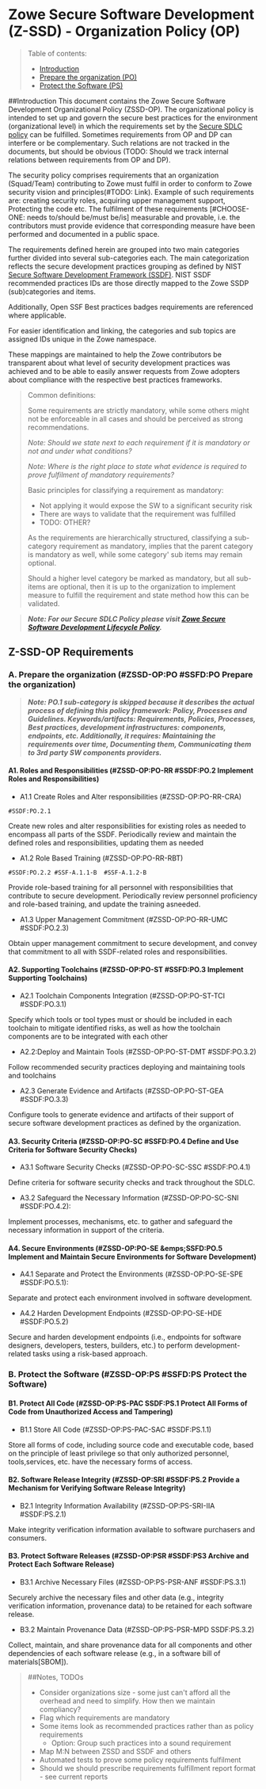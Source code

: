 # Zowe Secure Software Development (Z-SSD) - Organization Policy (OP) 

>Table of contents:
>
>- [Introduction](#introduction)
>- [Prepare the organization (PO)](#po-prepare-the-organization)
>- [Protect the Software (PS)](#ps-protect-the-software)


##Introduction
This document contains the Zowe Secure Software Development Organizational Policy (ZSSD-OP).
The organizational policy is intended to set up and govern the secure best practices for the environment (organizational level) in which the requirements set by the [Secure SDLC policy](../Zowe-SSDP-SDLC/Policy.md) can be fulfilled.
Sometimes requirements from OP and DP can interfere or be complementary. Such relations are not tracked in the documents, but should be obvious (TODO: Should we track internal relations between requirements from OP and DP).

The security policy comprises requirements that an organization (Squad/Team) contributing to Zowe must fulfil in order to conform to Zowe security vision and principles(#TODO: Link).
Example of such requirements are: creating security roles, acquiring upper management support, Protecting the code etc.
The fulfilment of these requirements [#CHOOSE-ONE: needs to/should be/must be/is] measurable and provable, i.e. the contributors must provide evidence that corresponding measure have been performed and documented in a public space.

The requirements defined herein are grouped into two main categories further divided into several sub-categories each. 
The main categorization reflects the secure development practices grouping as defined by NIST [Secure Software Development Framework (SSDF)](https://csrc.nist.gov/Projects/ssdf).
NIST SSDF recommended practices IDs are those directly mapped to the Zowe SSDP (sub)categories and items.

Additionally, Open SSF Best practices badges requirements are referenced where applicable.

For easier identification and linking, the categories and sub topics are assigned IDs unique in the Zowe namespace.

These mappings are maintained to help the Zowe contributors be transparent about what level of security development practices was achieved 
and to be able to easily answer requests from Zowe adopters about compliance with the respective best practices frameworks.   

>Common definitions:
>
>Some requirements are strictly mandatory, while some others might not be enforceable in all cases and should be perceived as strong recommendations.
>
>*Note: Should we state next to each requirement if it is mandatory or not and under what conditions?*
>
>*Note: Where is the right place to state what evidence is required to prove fulfilment of mandatory requirements?*
>
>Basic principles for classifying a requirement as mandatory:
>
>* Not applying it would expose the SW to a significant security risk
>* There are ways to validate that the requirement was fulfilled
>* TODO: OTHER?
>
>As the requirements are hierarchically structured, classifying a sub-category requirement as mandatory, implies that the parent category is mandatory as well, while some category' sub items may remain optional.
>
>Should a higher level category be marked as mandatory, but all sub-items are optional, then it is up to the organization to implement measure to fulfill the requirement and state method how this can be validated.

<span style="display: none">
The Secure Software Development Framework (SSDF) defines and recommends a core set of high-level secure software development practices, that can be integrated into each SDLC implementation.
It is structured in such a way to provide an interface between software producers (e.g.,commercial-off-the-shelf [COTS] product vendors, 
government-off-the-shelf [GOTS] software developers, custom software developers) on one side and software purchasers and consumers, 
both federal agencies and other organization on the other side. Therefore, it is desirable and beneficial for Zowe to map security the SLDC requirements to that Framework. 
Herein we use the SSDF as a meta framework by mapping the high-level practices to security policy requirements applicable to the individual development SDLC phases.
</span>

>***Note: For our Secure SDLC Policy please visit [Zowe Secure Software Development Lifecycle Policy](../Zowe-SSDP-SDLC/Policy.md).***

<span style="display: none">
    #TODO@PZA: Discuss if all categories, subcategories and their structure reflect our needs. Maybe some should be skipped, moved etc.
</span>

## Z-SSD-OP Requirements

### A. Prepare the organization (#ZSSD-OP:PO #SSFD:PO Prepare the organization)

>***Note: PO.1 sub-category is skipped because it describes the actual process of defining this policy framework: Policy, Processes and Guidelines. 
Keywords/artifacts: Requirements, Policies, Processes, Best practices, development infrastructures: components, endpoints, etc.
Additionally, it requires: Maintaining the requirements over time, Documenting them, Communicating them to 3rd party SW components providers.***

#### A1. Roles and Responsibilities (#ZSSD-OP:PO-RR #SSDF:PO.2 Implement Roles and Responsibilities)

- A1.1 Create Roles and Alter responsibilities (#ZSSD-OP:PO-RR-CRA) 

```#SSDF:PO.2.1```  

Create new roles and alter responsibilities for existing roles as needed to encompass all parts of the SSDF. Periodically review and maintain the defined roles and responsibilities, updating them as needed

- A1.2 Role Based Training (#ZSSD-OP:PO-RR-RBT) 

```#SSDF:PO.2.2 #SSF-A.1.1-B  #SSF-A.1.2-B```

Provide role-based training for all personnel with responsibilities that contribute to secure development. Periodically review personnel proficiency and role-based training, and update the training asneeded.

- A1.3 Upper Management Commitment (#ZSSD-OP:PO-RR-UMC #SSDF:PO.2.3)

Obtain upper management commitment to secure development, and convey that commitment to all with SSDF-related roles and responsibilities.

#### A2. Supporting Toolchains (#ZSSD-OP:PO-ST #SSFD:PO.3 Implement Supporting Toolchains)
- A2.1 Toolchain Components Integration (#ZSSD-OP:PO-ST-TCI #SSDF:PO.3.1) 
 
Specify which tools or tool types must or should be included in each toolchain to mitigate identified risks, as well as how the toolchain components are to be integrated with each other

- A2.2:Deploy and Maintain Tools (#ZSSD-OP:PO-ST-DMT #SSDF:PO.3.2)

Follow recommended security practices deploying and maintaining tools and toolchains

- A2.3 Generate Evidence and Artifacts (#ZSSD-OP:PO-ST-GEA #SSDF:PO.3.3) 
 
Configure tools to generate evidence and artifacts of their support of secure software development practices as defined by the organization.

#### A3. Security Criteria (#ZSSD-OP:PO-SC #SSFD:PO.4 Define and Use Criteria for Software Security Checks) 
- A3.1 Software Security Checks (#ZSSD-OP:PO-SC-SSC #SSDF:PO.4.1)
 
Define criteria for software security checks and track throughout the SDLC.

- A3.2 Safeguard the Necessary Information (#ZSSD-OP:PO-SC-SNI #SSDF:PO.4.2): 

Implement processes, mechanisms, etc. to gather and safeguard the necessary information in support of the criteria.

#### A4. Secure Environments (#ZSSD-OP:PO-SE &emps;SSFD:PO.5 Implement and Maintain Secure Environments for Software Development)
- A4.1 Separate and Protect the Environments (#ZSSD-OP:PO-SE-SPE #SSDF:PO.5.1): 
 
Separate and protect each environment involved in software development.

- A4.2 Harden Development Endpoints (#ZSSD-OP:PO-SE-HDE #SSDF:PO.5.2) 

Secure and harden development endpoints (i.e., endpoints for software designers, developers, testers, builders, etc.\) to perform development-related tasks using a risk-based approach.
    
### B. Protect the Software (#ZSSD-OP:PS #SSFD:PS Protect the Software) 

#### B1. Protect All Code (#ZSSD-OP:PS-PAC SSDF:PS.1 Protect All Forms of Code from Unauthorized Access and Tampering)
- B1.1 Store All Code (#ZSSD-OP:PS-PAC-SAC #SSDF:PS.1.1) 
 
Store all forms of code, including source code and executable code, based on the principle of least privilege so that only authorized personnel, tools,services, etc. have the necessary forms of access.

#### B2. Software Release Integrity (#ZSSD-OP:SRI #SSDF:PS.2 Provide a Mechanism for Verifying Software Release Integrity)
- B2.1 Integrity Information Availability (#ZSSD-OP:PS-SRI-IIA #SSDF:PS.2.1) 
 
Make integrity verification information available to software purchasers and consumers.
  
#### B3. Protect Software Releases (#ZSSD-OP:PSR  #SSDF:PS3 Archive and Protect Each Software Release)
- B3.1 Archive Necessary Files (#ZSSD-OP:PS-PSR-ANF #SSDF:PS.3.1) 
 
Securely archive the necessary files and other data (e.g., integrity verification information, provenance data) to be retained for each software release.

- B3.2 Maintain Provenance Data (#ZSSD-OP:PS-PSR-MPD SSDF:PS.3.2) 
 
Collect, maintain, and share provenance data for all components and other dependencies of each software release (e.g., in a software bill of materials[SBOM]).

[// intentionally commented out]: <> ( PUT-COMMENTED-OUT-TEXT-HERE )


>##Notes, TODOs
> 
>* Consider organizations size - some just can't afford all the overhead and need to simplify. How then we maintain compliancy?
>* Flag which requirements are mandatory
>* Some items look as recommended practices rather than as policy requirements
>    * Option: Group such practices into a sound requirement
>* Map M:N between ZSSD and SSDF and others
>* Automated tests to prove some policy requirements fulfilment
>* Should we should prescribe requirements fulfillment report format - see current reports 
